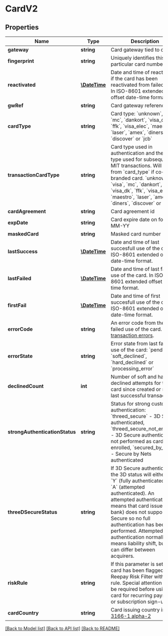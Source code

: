 # CardV2

## Properties
 Name                           | Type                          | Description                                                                                                                                                                                                                                                                                                                                                                                                        | Notes      
--------------------------------|-------------------------------|--------------------------------------------------------------------------------------------------------------------------------------------------------------------------------------------------------------------------------------------------------------------------------------------------------------------------------------------------------------------------------------------------------------------|------------
 **gateway**                    | **string**                    | Card gateway tied to card                                                                                                                                                                                                                                                                                                                                                                                          | 
 **fingerprint**                | **string**                    | Uniquely identifies this particular card number                                                                                                                                                                                                                                                                                                                                                                    | [optional] 
 **reactivated**                | [**\DateTime**](\DateTime.md) | Date and time of reactivation if the card has been reactivated from failed state. In ISO-8601 extended offset date-time format.                                                                                                                                                                                                                                                                                    | [optional] 
 **gwRef**                      | **string**                    | Card gateway reference id                                                                                                                                                                                                                                                                                                                                                                                          | 
 **cardType**                   | **string**                    | Card type: &#x60;unknown&#x60;, &#x60;visa&#x60;, &#x60;mc&#x60;, &#x60;dankort&#x60;, &#x60;visa_dk&#x60;, &#x60;ffk&#x60;, &#x60;visa_elec&#x60;, &#x60;maestro&#x60;, &#x60;laser&#x60;, &#x60;amex&#x60;, &#x60;diners&#x60;, &#x60;discover&#x60; or &#x60;jcb&#x60;                                                                                                                                          | 
 **transactionCardType**        | **string**                    | Card type used in authentication and the card type used for subsequent MIT transactions. Will differ from &#x60;card_type&#x60; if co-branded card. &#x60;unknown&#x60;, &#x60;visa&#x60;, &#x60;mc&#x60;, &#x60;dankort&#x60;, &#x60;visa_dk&#x60;, &#x60;ffk&#x60;, &#x60;visa_elec&#x60;, &#x60;maestro&#x60;, &#x60;laser&#x60;, &#x60;amex&#x60;, &#x60;diners&#x60;, &#x60;discover&#x60; or &#x60;jcb&#x60; | [optional] 
 **cardAgreement**              | **string**                    | Card agreement id                                                                                                                                                                                                                                                                                                                                                                                                  | 
 **expDate**                    | **string**                    | Card expire date on form MM-YY                                                                                                                                                                                                                                                                                                                                                                                     | [optional] 
 **maskedCard**                 | **string**                    | Masked card number                                                                                                                                                                                                                                                                                                                                                                                                 | [optional] 
 **lastSuccess**                | [**\DateTime**](\DateTime.md) | Date and time of last succesfull use of the card. In ISO-8601 extended offset date-time format.                                                                                                                                                                                                                                                                                                                    | [optional] 
 **lastFailed**                 | [**\DateTime**](\DateTime.md) | Date and time of last failed use of the card. In ISO-8601 extended offset date-time format.                                                                                                                                                                                                                                                                                                                        | [optional] 
 **firstFail**                  | [**\DateTime**](\DateTime.md) | Date and time of first succesfull use of the card. In ISO-8601 extended offset date-time format.                                                                                                                                                                                                                                                                                                                   | [optional] 
 **errorCode**                  | **string**                    | An error code from the last failed use of the card. See [transaction errors](https://reference.reepay.com/api/#transaction-errors).                                                                                                                                                                                                                                                                                | [optional] 
 **errorState**                 | **string**                    | Error state from last failed use of the card: &#x60;pending&#x60;, &#x60;soft_declined&#x60;, &#x60;hard_declined&#x60; or &#x60;processing_error&#x60;                                                                                                                                                                                                                                                            | [optional] 
 **declinedCount**              | **int**                       | Number of soft and hard declined attempts for the card since created or since last successful transaction                                                                                                                                                                                                                                                                                                          | [optional] 
 **strongAuthenticationStatus** | **string**                    | Status for strong customer authentication: &#x60;threed_secure&#x60; - 3D Secure authenticated, &#x60;threed_secure_not_enrolled&#x60; - 3D Secure authentication not performed as card not enrolled, &#x60;secured_by_nets&#x60; - Secure by Nets authenticated                                                                                                                                                   | [optional] 
 **threeDSecureStatus**         | **string**                    | If 3D Secure authenticated the 3D status will either be &#x60;Y&#x60; (fully authenticated) or &#x60;A&#x60; (attempted authenticated). An attempted authentication means that card issuer (e.g. bank) does not support 3D Secure so no full authentication has been performed. Attempted authentication normally means liability shift, but this can differ between acquirers.                                    | [optional] 
 **riskRule**                   | **string**                    | If this parameter is set the card has been flagged by Reepay Risk Filter with a flag rule. Special attention may be required before using the card for recurring payments or subscription sign-up.                                                                                                                                                                                                                 | [optional] 
 **cardCountry**                | **string**                    | Card issuing country in [ISO 3166-1 alpha-2](http://en.wikipedia.org/wiki/ISO_3166-1_alpha-2)                                                                                                                                                                                                                                                                                                                      | [optional] 

[[Back to Model list]](../../README.md#documentation-for-models) [[Back to API list]](../../README.md#documentation-for-api-endpoints) [[Back to README]](../../README.md)

